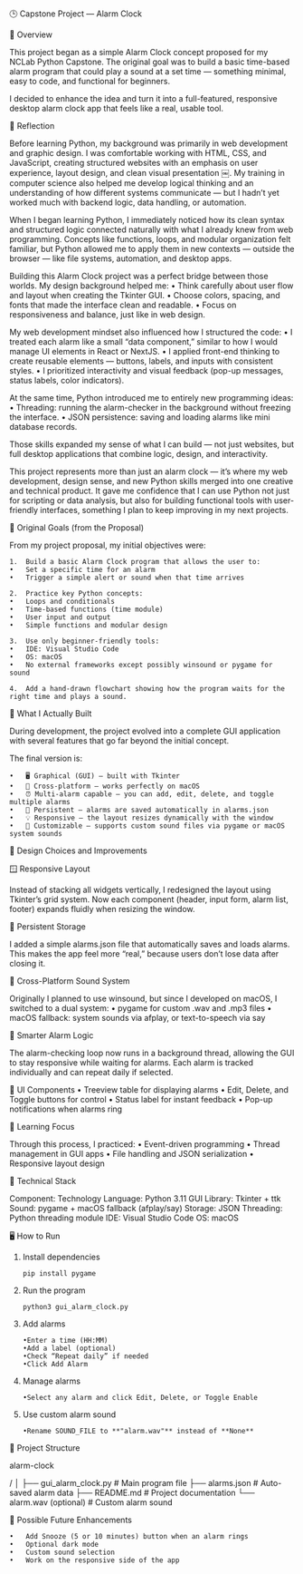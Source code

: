 🕒 Capstone Project — Alarm Clock

📘 Overview

This project began as a simple Alarm Clock concept proposed for my NCLab Python Capstone.
The original goal was to build a basic time-based alarm program that could play a sound at a set time — something minimal, easy to code, and functional for beginners.

I decided to enhance the idea and turn it into a full-featured, responsive desktop alarm clock app that feels like a real, usable tool.

💭 Reflection

Before learning Python, my background was primarily in web development and graphic design.
I was comfortable working with HTML, CSS, and JavaScript, creating structured websites with an emphasis on user experience, layout design, and clean visual presentation ￼. My training in computer science also helped me develop logical thinking and an understanding of how different systems communicate — but I hadn’t yet worked much with backend logic, data handling, or automation.

When I began learning Python, I immediately noticed how its clean syntax and structured logic connected naturally with what I already knew from web programming.
Concepts like functions, loops, and modular organization felt familiar, but Python allowed me to apply them in new contexts — outside the browser — like file systems, automation, and desktop apps.

Building this Alarm Clock project was a perfect bridge between those worlds.
My design background helped me:
	•	Think carefully about user flow and layout when creating the Tkinter GUI.
	•	Choose colors, spacing, and fonts that made the interface clean and readable.
	•	Focus on responsiveness and balance, just like in web design.

My web development mindset also influenced how I structured the code:
	•	I treated each alarm like a small “data component,” similar to how I would manage UI elements in React or NextJS.
	•	I applied front-end thinking to create reusable elements — buttons, labels, and inputs with consistent styles.
	•	I prioritized interactivity and visual feedback (pop-up messages, status labels, color indicators).

At the same time, Python introduced me to entirely new programming ideas:
	•	Threading: running the alarm-checker in the background without freezing the interface.
	•	JSON persistence: saving and loading alarms like mini database records.

Those skills expanded my sense of what I can build — not just websites, but full desktop applications that combine logic, design, and interactivity.

This project represents more than just an alarm clock — it’s where my web development, design sense, and new Python skills merged into one creative and technical product.
It gave me confidence that I can use Python not just for scripting or data analysis, but also for building functional tools with user-friendly interfaces, something I plan to keep improving in my next projects.

🎯 Original Goals (from the Proposal)

From my project proposal, my initial objectives were:

	1.	Build a basic Alarm Clock program that allows the user to:
	•	Set a specific time for an alarm
	•	Trigger a simple alert or sound when that time arrives
	
	2.	Practice key Python concepts:
	•	Loops and conditionals
	•	Time-based functions (time module)
	•	User input and output
	•	Simple functions and modular design
	
	3.	Use only beginner-friendly tools:
	•	IDE: Visual Studio Code
	•	OS: macOS
	•	No external frameworks except possibly winsound or pygame for sound
	
	4.	Add a hand-drawn flowchart showing how the program waits for the right time and plays a sound.


🚀 What I Actually Built

During development, the project evolved into a complete GUI application with several features that go far beyond the initial concept.

The final version is:

	•	🖥 Graphical (GUI) — built with Tkinter
	•	🎵 Cross-platform — works perfectly on macOS
	•	⏰ Multi-alarm capable — you can add, edit, delete, and toggle multiple alarms
	•	💾 Persistent — alarms are saved automatically in alarms.json
	•	💡 Responsive — the layout resizes dynamically with the window
	•	🔔 Customizable — supports custom sound files via pygame or macOS system sounds



🧩 Design Choices and Improvements


🪟 Responsive Layout

Instead of stacking all widgets vertically, I redesigned the layout using Tkinter’s grid system.
Now each component (header, input form, alarm list, footer) expands fluidly when resizing the window.

💾 Persistent Storage

I added a simple alarms.json file that automatically saves and loads alarms.
This makes the app feel more “real,” because users don’t lose data after closing it.

🎵 Cross-Platform Sound System

Originally I planned to use winsound, but since I developed on macOS, I switched to a dual system:
	•	pygame for custom .wav and .mp3 files
	•	macOS fallback: system sounds via afplay, or text-to-speech via say

🧠 Smarter Alarm Logic

The alarm-checking loop now runs in a background thread, allowing the GUI to stay responsive while waiting for alarms.
Each alarm is tracked individually and can repeat daily if selected.

🧱 UI Components
	•	Treeview table for displaying alarms
	•	Edit, Delete, and Toggle buttons for control
	•	Status label for instant feedback
	•	Pop-up notifications when alarms ring

🧠 Learning Focus

Through this process, I practiced:
	•	Event-driven programming
	•	Thread management in GUI apps
	•	File handling and JSON serialization
	•	Responsive layout design


🧰 Technical Stack

Component:	Technology
Language:	Python 3.11
GUI Library:	Tkinter + ttk
Sound:	pygame + macOS fallback (afplay/say)
Storage:	JSON
Threading:	Python threading module
IDE:	Visual Studio Code
OS:	macOS



🖥 How to Run


1.	Install dependencies

        pip install pygame


2.	Run the program

        python3 gui_alarm_clock.py


3.	Add alarms

        •Enter a time (HH:MM)
        •Add a label (optional)
        •Check “Repeat daily” if needed
        •Click Add Alarm

4.	Manage alarms
	
        •Select any alarm and click Edit, Delete, or Toggle Enable
		
5.  Use custom alarm sound
         
		•Rename SOUND_FILE to **"alarm.wav"** instead of **None**

📂 Project Structure



alarm-clock

/
│
├── gui_alarm_clock.py   # Main program file
├── alarms.json          # Auto-saved alarm data
├── README.md            # Project documentation
└── alarm.wav (optional) # Custom alarm sound



🌱 Possible Future Enhancements


	•	Add Snooze (5 or 10 minutes) button when an alarm rings
	•	Optional dark mode
	•	Custom sound selection 
    •	Work on the responsive side of the app

